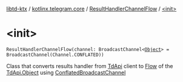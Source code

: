 [libtd-ktx](../../index.md) / [kotlinx.telegram.core](../index.md) / [ResultHandlerChannelFlow](index.md) / [&lt;init&gt;](./-init-.md)

# &lt;init&gt;

`ResultHandlerChannelFlow(channel: BroadcastChannel<`[`Object`](https://tdlibx.github.io/td/docs/org/drinkless/td/libcore/telegram/TdApi.Object.html)`> = BroadcastChannel(Channel.CONFLATED))`

Class that converts results handler from [TdApi](https://tdlibx.github.io/td/docs/org/drinkless/td/libcore/telegram/TdApi.html) client to [Flow](#)
of the [TdApi.Object](https://tdlibx.github.io/td/docs/org/drinkless/td/libcore/telegram/TdApi.Object.html) using [ConflatedBroadcastChannel](#)

